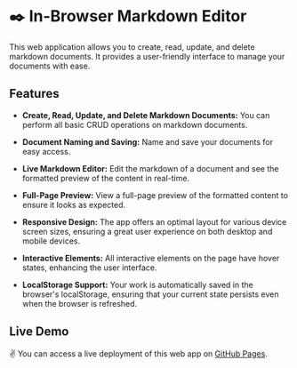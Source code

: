 # ✒️ In-Browser Markdown Editor

This web application allows you to create, read, update, and delete markdown documents. It provides a user-friendly interface to manage your documents with ease.

## Features

- **Create, Read, Update, and Delete Markdown Documents:** You can perform all basic CRUD operations on markdown documents.

- **Document Naming and Saving:** Name and save your documents for easy access.

- **Live Markdown Editor:** Edit the markdown of a document and see the formatted preview of the content in real-time.

- **Full-Page Preview:** View a full-page preview of the formatted content to ensure it looks as expected.

- **Responsive Design:** The app offers an optimal layout for various device screen sizes, ensuring a great user experience on both desktop and mobile devices.

- **Interactive Elements:** All interactive elements on the page have hover states, enhancing the user interface.

- **LocalStorage Support:** Your work is automatically saved in the browser's localStorage, ensuring that your current state persists even when the browser is refreshed.

## Live Demo

✌️ You can access a live deployment of this web app on [GitHub Pages](https://your-github-username.github.io/markdown-editor).
